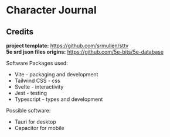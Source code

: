 # Character Journal


## Credits

**project template:** https://github.com/srmullen/sttv  
**5e srd json files origins:** https://github.com/5e-bits/5e-database  

Software Packages used:
* Vite - packaging and development
* Tailwind CSS - css
* Svelte - interactivity
* Jest - testing
* Typescript - types and development

Possible software:
* Tauri for desktop
* Capacitor for mobile